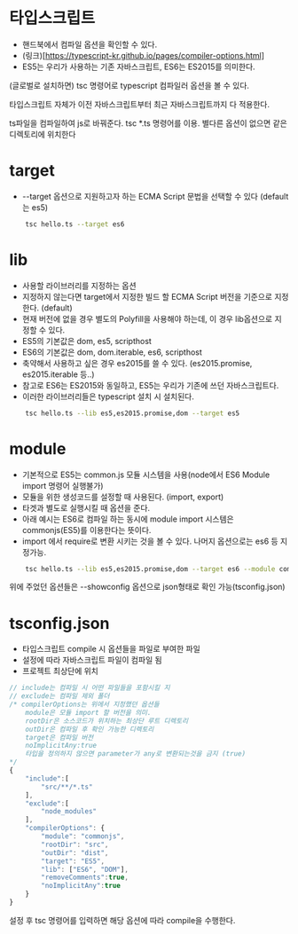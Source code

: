 # 타입스크립트

- 핸드북에서 컴파일 옵션을 확인할 수 있다.
- (링크)[https://typescript-kr.github.io/pages/compiler-options.html]
- ES5는 우리가 사용하는 기존 자바스크립트, ES6는 ES2015를 의미한다.

(글로벌로 설치하면)
tsc 명령어로 typescript 컴파일러 옵션을 볼 수 있다.

타입스크립트 자체가 이전 자바스크립트부터 최근 자바스크립트까지 다 적용한다.

ts파일을 컴파일하여 js로 바꿔준다.
tsc *.ts 명령어를 이용.
별다른 옵션이 없으면 같은 디렉토리에 위치한다

# target
- --target 옵션으로 지원하고자 하는 ECMA Script 문법을 선택할 수 있다 (default는 es5)
~~~bash
    tsc hello.ts --target es6
~~~

# lib
- 사용할 라이브러리를 지정하는 옵션
- 지정하지 않는다면 target에서 지정한 빌드 할 ECMA Script 버전을 기준으로 지정한다. (default)
- 현재 버전에 없을 경우 별도의 Polyfill을 사용해야 하는데, 이 경우 lib옵션으로 지정할 수 있다.
- ES5의 기본값은 dom, es5, scripthost
- ES6의 기본값은 dom, dom.iterable, es6, scripthost
- 축약해서 사용하고 싶은 경우 es2015를 쓸 수 있다. (es2015.promise, es2015.iterable 등..)
- 참고로 ES6는 ES2015와 동일하고, ES5는 우리가 기존에 쓰던 자바스크립트다.
- 이러한 라이브러리들은 typescript 설치 시 설치된다.
~~~bash
    tsc hello.ts --lib es5,es2015.promise,dom --target es5
~~~

# module
- 기본적으로 ES5는 common.js 모듈 시스템을 사용(node에서 ES6 Module import 명령어 실행불가)
- 모듈을 위한 생성코드를 설정할 때 사용된다. (import, export) 
- 타겟과 별도로 실행시킬 때 옵션을 준다.
- 아래 예시는 ES6로 컴파일 하는 동시에 module import 시스템은 commonjs(ES5)를 이용한다는 뜻이다.
- import 에서 require로 변환 시키는 것을 볼 수 있다. 나머지 옵션으로는 es6 등 지정가능.

~~~bash
    tsc hello.ts --lib es5,es2015.promise,dom --target es6 --module commonjs
~~~

위에 주었던 옵션들은 --showconfig 옵션으로 json형태로 확인 가능(tsconfig.json)

# tsconfig.json
- 타입스크립트 compile 시 옵션들을 파일로 부여한 파일
- 설정에 따라 자바스크립트 파일이 컴파일 됨
- 프로젝트 최상단에 위치

~~~js
// include는 컴파일 시 어떤 파일들을 포함시킬 지
// exclude는 컴파일 제외 폴더
/* compilerOptions는 위에서 지정했던 옵션들
    module은 모듈 import 할 버전을 의미.
    rootDir은 소스코드가 위치하는 최상단 루트 디렉토리
    outDir은 컴파일 후 확인 가능한 디렉토리
    target은 컴파일 버전
    noImplicitAny:true
    타입을 정의하지 않으면 parameter가 any로 변환되는것을 금지 (true)
*/
{
    "include":[
        "src/**/*.ts"
    ],
    "exclude":[
        "node_modules"
    ],
    "compilerOptions": {
        "module": "commonjs",
        "rootDir": "src",
        "outDir": "dist",
        "target": "ES5",
        "lib": ["ES6", "DOM"],
        "removeComments":true,
        "noImplicitAny":true
    }
}
~~~


설정 후 tsc 명령어를 입력하면 해당 옵션에 따라 compile을 수행한다.